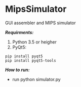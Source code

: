 # MipsSimulator
GUI assembler and MIPS simulator 

***Requirments:***
1. Python 3.5 or heigher
2. PyQt5:
```
pip install pyqt5
pip install pyqt5-tools
```
***How to run:***
- run python simulator.py
